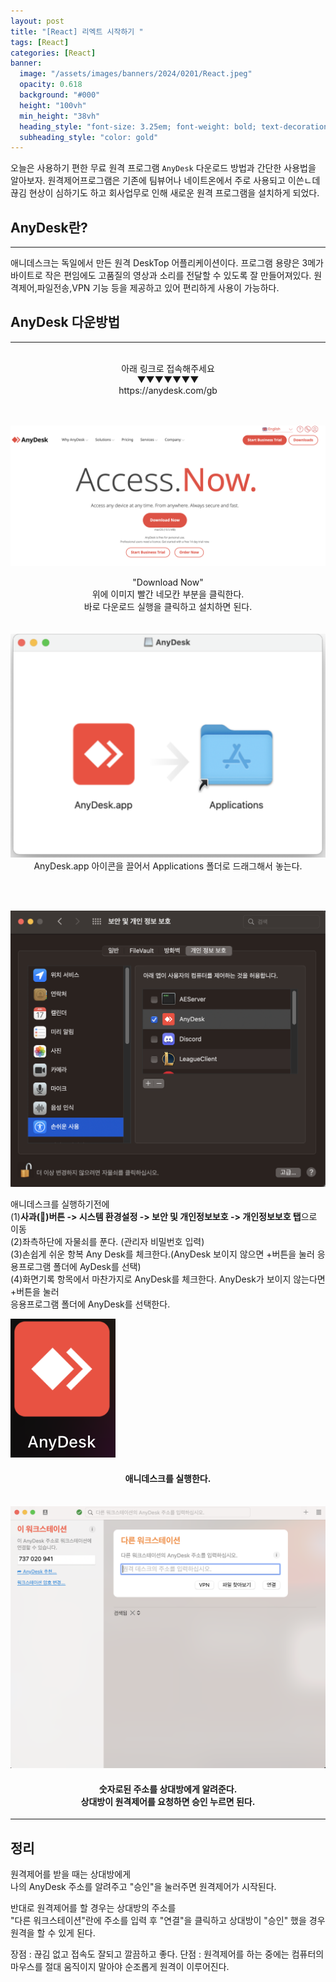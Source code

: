 ```yaml
---
layout: post
title: "[React] 리엑트 시작하기 "
tags: [React]
categories: [React]
banner:
  image: "/assets/images/banners/2024/0201/React.jpeg"
  opacity: 0.618
  background: "#000"
  height: "100vh"
  min_height: "38vh"
  heading_style: "font-size: 3.25em; font-weight: bold; text-decoration: underline"
  subheading_style: "color: gold"
---
```


오늘은 사용하기 편한 무료 원격 프로그램 `AnyDesk` 다운로드 방법과 간단한 사용법을 알아보자.
원격제어프로그램은 기존에 팀뷰어나 네이트온에서 주로 사용되고 이쓴ㄴ데 끊김 현상이 심하기도 하고
회사업무로 인해 새로운 원격 프로그램을 설치하게 되었다.

## AnyDesk란?

---

애니데스크는 독일에서 만든 원격 DeskTop 어플리케이션이다. 프로그램 용량은 3메가 바이트로
작은 편임에도 고품질의 영상과 소리를 전달할 수 있도록 잘 만들어져있다. 원격제어,파일전송,VPN 기능 등을
제공하고 있어 편리하게 사용이 가능하다.

## AnyDesk 다운방법

---

<br>

<center>
아래 링크로 접속해주세요  <br>
▼▼▼▼▼▼▼ <br>
</center>
<center>
https://anydesk.com/gb
</center>

<br><br>
<img src="/assets/images/img/Gitblog_img/22/05/04/AnyDesk_download.png">

<center>
"Download Now"<br>
위에 이미지 빨간 네모칸 부분을 클릭한다.<br>
바로 다운로드 실행을 클릭하고 설치하면 된다.
</center>
<br><br>

<img src="/assets/images/img/Gitblog_img/22/05/04/AnyDesk_download02.png">
<center>
AnyDesk.app 아이콘을 끌어서 Applications 폴더로 드래그해서 놓는다.
</center>

<br><br>

<img src="/assets/images/img/Gitblog_img/22/05/04/AnyDesk_download04.png">

애니데스크를 실행하기전에<br>
(1)<b>사과(🍎)버튼 -> 시스템 환경설정 -> 보안 및 개인정보보호 -> 개인정보보호 탭</b>으로 이동 <br>
(2)좌측하단에 자물쇠를 푼다. (관리자 비밀번호 입력)<br>
(3)손쉽게 쉬운 항복 Any Desk를 체크한다.(AnyDesk 보이지 않으면 +버튼을 눌러 응용프로그램 폴더에 AyDesk를 선택)<br>
(4)화면기록 항목에서 마찬가지로 AnyDesk를 체크한다. AnyDesk가 보이지 않는다면 +버튼을 눌러 <br>
응용프로그램 폴더에 AnyDesk를 선택한다.

<img src="/assets/images/img/Gitblog_img/22/05/04/AnyDesk_download03.png">

<h4><center><b>애니데스크를 실행한다.</b></center></h4>

<br>

<img src="/assets/images/img/Gitblog_img/22/05/04/AnyDesk_download05.png">

<h4><center>숫자로된 주소를 상대방에게 알려준다. <br> 상대방이 원격제어를 요청하면 승인 누르면 된다.</center></h4>

---

## 정리

원격제어를 받을 때는 상대방에게  
나의 AnyDesk 주소를 알려주고 "승인"을 눌러주면 원격제어가 시작된다.

반대로 원격제어를 할 경우는 상대방의 주소를  
"다른 워크스테이션"란에 주소를 입력 후 "연결"을 클릭하고 상대방이 "승인" 했을 경우  
원격을 할 수 있게 된다.

장점 : 끊김 없고 접속도 잘되고 깔끔하고 좋다.
단점 : 원격제어를 하는 중에는 컴퓨터의 마우스를 절대 움직이지 말아야 순조롭게 원격이 이루어진다.
